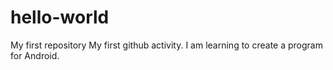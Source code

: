 # hello-world
My first repository
My first github activity. I am learning to create a program for Android. 
